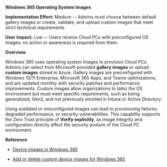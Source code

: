 **Windows 365 Operating System Images**

**Implementation Effort:** Medium -- Admins must choose between default
gallery images or create, validate, and upload custom images that meet
strict technical requirements.

**User Impact:** Low -- Users receive Cloud PCs with preconfigured OS
images; no action or awareness is required from them.

**Overview**

Windows 365 uses operating system images to provision Cloud PCs. Admins
can select from Microsoft-provided **gallery images** or upload **custom
images** stored in Azure. Gallery images are preconfigured with Windows
10/11 Enterprise, Microsoft 365 Apps, and Teams optimizations, and are
updated monthly with security patches and performance improvements.
Custom images allow organizations to tailor the OS environment but must
meet specific requirements, such as being generalized, Gen2, and not
previously enrolled in Intune or Active Directory.

Using outdated or misconfigured images can lead to provisioning
failures, degraded performance, or security vulnerabilities. This
capability supports the Zero Trust principle of **Verify explicitly**,
as image integrity and configuration directly affect the security
posture of the Cloud PC environment.

**Reference**

- [Device images in Windows
  365](https://learn.microsoft.com/en-us/windows-365/enterprise/device-images)

- [Add or delete custom device images for Windows
  365](https://learn.microsoft.com/en-us/windows-365/enterprise/add-device-images)
